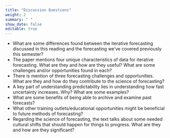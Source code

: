 ```yaml
---
title: "Discussion Questions"
weight: 2
summary: " "
show_date: false
editable: true
---
```



* What are some differences found between the iterative forecasting discussed in this reading and the forecasting we’ve covered previously this semester?
* The paper mentions four unique characteristics of data for iterative forecasting. What are they and how are they useful? What are some challenges and/or opportunities found in each?
* There is mention of three forecasting challenges and opportunities. What are they and how do they contribute to the science of forecasting?
* A key part of understanding predictability lies in understanding how fast uncertainty increases. Why? What are some examples?
* What are some benefits of being able to archive and examine past forecasts?
* What other training outlets/educational opportunities might be beneficial to future methods of forecasting?
* Regarding the science of forecasting, the text talks about some needed cultural shifts that should happen for things to progress. What are they and how are they significant?

